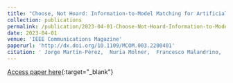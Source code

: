 ```yaml
---
title: "Choose, Not Hoard: Information-to-Model Matching for Artificial Intelligence in O-RAN"
collection: publications
permalink: /publication/2023-04-01-Choose-Not-Hoard-Information-to-Model-Matching-for-Artificial-Intelligence-in-O-RAN
date: 2023-04-01
venue: 'IEEE Communications Magazine'
paperurl: 'http://dx.doi.org/10.1109/MCOM.003.2200401'
citation: ' Jorge Martín-Pérez,  Nuria Molner,  Francesco Malandrino,  Carlos Bernardos,  Antonio Oliva,  David Gomez-Barquero, &quot;Choose, Not Hoard: Information-to-Model Matching for Artificial Intelligence in O-RAN.&quot; IEEE Communications Magazine, 2023.'
---
```

[Access paper here](http://dx.doi.org/10.1109/MCOM.003.2200401){:target="_blank"}
